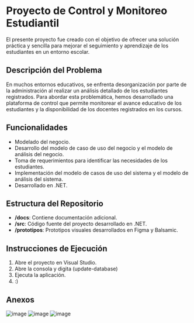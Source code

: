 # Proyecto de Control y Monitoreo Estudiantil

El presente proyecto fue creado con el objetivo de ofrecer una solución práctica y sencilla para mejorar el seguimiento y aprendizaje de los estudiantes en un entorno escolar.

## Descripción del Problema

En muchos entornos educativos, se enfrenta desorganización por parte de la administración al realizar un análisis detallado de los estudiantes registrados. Para abordar esta problemática, hemos desarrollado una plataforma de control que permite monitorear el avance educativo de los estudiantes y la disponibilidad de los docentes registrados en los cursos.

## Funcionalidades

- Modelado del negocio.
- Desarrollo del modelo de caso de uso del negocio y el modelo de análisis del negocio.
- Toma de requerimientos para identificar las necesidades de los estudiantes.
- Implementación del modelo de casos de uso del sistema y el modelo de análisis del sistema.
- Desarrollado en .NET.

## Estructura del Repositorio

- **/docs**: Contiene documentación adicional.
- **/src**: Código fuente del proyecto desarrollado en .NET.
- **/prototipos**: Prototipos visuales desarrollados en Figma y Balsamic.

## Instrucciones de Ejecución

1. Abre el proyecto en Visual Studio.
2. Abre la consola y digita (update-database)
3. Ejecuta la aplicación.
4. :)

## Anexos
![image](https://github.com/Alexjz7/ProyectoColegio/assets/129889597/6e0f6dbb-b9ec-4416-bae3-87d92c6e7c92)
![image](https://github.com/Alexjz7/ProyectoColegio/assets/129889597/e80a9027-14de-4f19-885c-27b3fae6049c)
![image](https://github.com/Alexjz7/ProyectoColegio/assets/129889597/a5b9d8cc-77cc-426f-a7e8-fcc42bf67e71)



